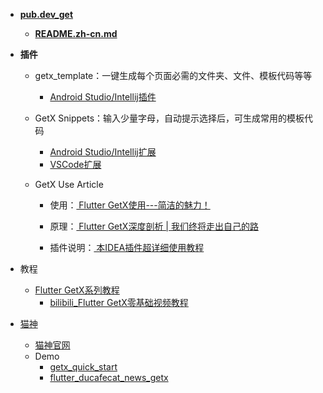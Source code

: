 * [**pub.dev_get**](https://pub.dev/packages/get)
    * [**README.zh-cn.md**](https://github.com/jonataslaw/getx/blob/master/README.zh-cn.md)



* **插件**

    - getx_template：一键生成每个页面必需的文件夹、文件、模板代码等等
        - [Android Studio/Intellij插件](https://plugins.jetbrains.com/plugin/15919-getx)

    - GetX Snippets：输入少量字母，自动提示选择后，可生成常用的模板代码
        - [Android Studio/Intellij扩展](https://plugins.jetbrains.com/plugin/14975-getx-snippets)
        - [VSCode扩展](https://marketplace.visualstudio.com/items?itemName=get-snippets.get-snippets)

    * GetX Use Article

        * 使用：[ Flutter GetX使用---简洁的魅力！](https://juejin.cn/post/6924104248275763208)

        * 原理：[ Flutter GetX深度剖析 | 我们终将走出自己的路](https://juejin.cn/post/6984593635681517582)

        * 插件说明：[ 本IDEA插件超详细使用教程](https://juejin.cn/post/7005003323753365517)




* 教程
    * [Flutter GetX系列教程](https://www.liujunmin.com/flutter/getx/introduction.html)
        * [bilibili_Flutter GetX零基础视频教程](https://www.bilibili.com/video/BV1uq4y1U7fF?p=1)



* [猫神](https://github.com/ducafecat)
    * [猫神官网](https://learn.ducafecat.tech/)
    * Demo
        * [getx_quick_start](https://github.com/ducafecat/getx_quick_start)
        * [flutter_ducafecat_news_getx](https://github.com/ducafecat/flutter_ducafecat_news_getx)







